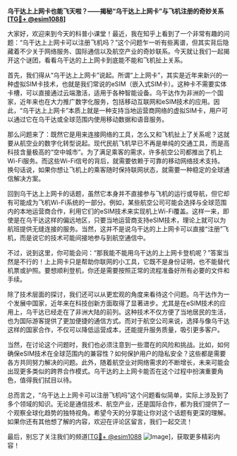 **乌干达上上网卡也能飞天啦？——揭秘“乌干达上上网卡”与飞机注册的奇妙关系[[TG💪+ @esim1088](https://t.me/s/esim1088)]**

大家好，欢迎来到今天的科普小课堂！最近，我在知乎上看到了一个非常有趣的问题：“乌干达上上网卡可以注册飞机吗？”这个问题乍一听有些离谱，但其实背后隐藏着不少关于网络服务、国际通信以及航空产业的奇妙联系。今天就让我们一起揭开这个谜团，看看乌干达的上上网卡到底能不能和飞机扯上关系。

首先，我们得从“乌干达上上网卡”说起。所谓“上上网卡”，其实是近年来新兴的一种虚拟SIM卡技术，也就是我们常说的eSIM（嵌入式SIM卡）。这种卡不需要实体卡槽，可以直接通过云端激活，适用于各种智能设备。乌干达作为非洲的一个国家，近年来也在大力推广数字化服务，包括移动互联网和eSIM技术的应用。因此，“乌干达上上网卡”本质上就是一种支持当地运营商网络的虚拟SIM卡，用户可以通过它在乌干达或全球范围内使用移动数据和语音服务。

那么问题来了：既然它是用来连接网络的工具，怎么又和飞机扯上了关系呢？这就要从航空业的数字化转型说起。现代民航飞机早已不再是单纯的交通工具，而是高科技含量极高的“空中城市”。为了满足乘客的需求，许多航空公司都推出了机上Wi-Fi服务。而这些Wi-Fi信号的背后，就需要依赖于可靠的移动网络技术支持。换句话说，如果你想让飞机上的乘客随时保持联网状态，就需要一种稳定的全球通信解决方案。

回到乌干达上上网卡的话题，虽然它本身并不直接参与飞机的运行或导航，但它却有可能成为飞机Wi-Fi系统的一部分。例如，某些航空公司可能会选择与全球范围内的本地运营商合作，利用它们的eSIM技术来实现机上Wi-Fi覆盖。这样一来，即使是在乌干达这样的偏远地区，只要当地运营商支持eSIM技术，理论上就可以为航班提供无缝连接的服务。当然，这并不是说乌干达的上上网卡可以直接“注册”飞机，而是说它的技术可能间接地参与到航空通信中。

不过，说到这里，你可能会问：“那我能不能用乌干达的上上网卡登机呢？”答案当然是不行的！上上网卡只是帮助你联网的小工具，它既不是身份证明，也不能替代机票或护照。要想顺利登机，你还是需要按照正常的流程准备好所有必要的文件和手续。

除了技术层面的探讨，我们还可以从更宏观的角度来看待这个问题。乌干达作为一个发展中国家，近年来在科技创新方面取得了显著进步。尤其是在eSIM技术的应用上，乌干达已经走在了非洲大陆的前列。这种技术不仅方便了当地居民的生活，也为国际游客提供了更加便捷的通信方式。而对于航空公司来说，选择与像乌干达这样的国家合作，不仅可以降低运营成本，还能提升服务质量，吸引更多客户。

当然，在讨论这个问题时，我们也必须注意到一些潜在的风险和挑战。比如，如何确保eSIM技术在全球范围内的兼容性？如何保护用户的隐私安全？这些都是需要各方共同努力解决的问题。此外，随着航空业对网络需求的不断增长，未来可能会出现更多类似的跨界合作模式。乌干达的上上网卡能否在这个过程中扮演重要角色，值得我们拭目以待。

总而言之，“乌干达上上网卡可以注册飞机吗”这个问题看似简单，实际上涉及到了多个领域的知识。无论是通信技术、航空产业，还是国际合作，都为我们提供了一个观察全球化趋势的独特视角。希望今天的分享能让你对这个话题有更深的理解。如果你还有其他想了解的内容，欢迎在评论区留言，我们一起交流！

最后，别忘了关注我们的频道[[TG💪+ @esim1088](https://t.me/s/esim1088) ![Image](https://i.postimg.cc/4NQfJmqS/Snipaste-2025-05-13-00-14-12.png)]，获取更多精彩内容！